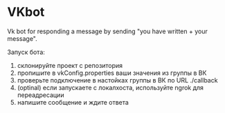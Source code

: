 # VKbot
Vk bot for responding a message by sending "you have written + your message".

Запуск бота:

1. склонируйте проект с репозитория
2. пропишите в vkConfig.properties ваши значения из группы в ВК
3. проверьте подключение в настойках группы в ВК по URL ./callback
4. (optinal) если запускаете с локалхоста, используйте ngrok для переадресации
5. напишите сообщение и ждите ответа
